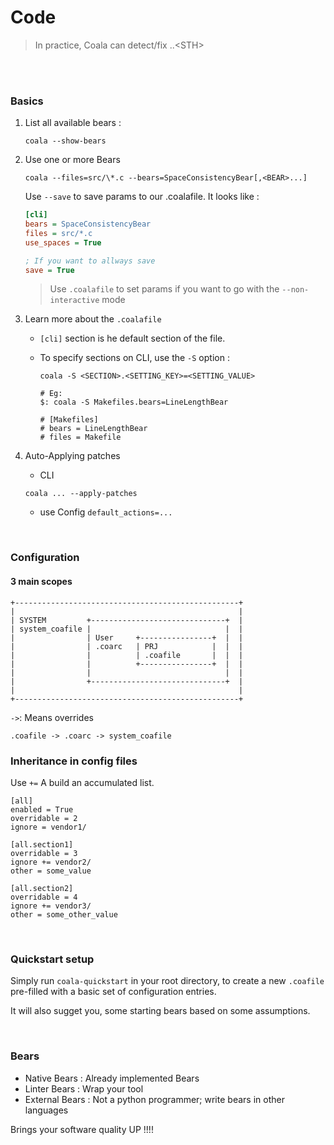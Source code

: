 # Code 

> In practice, Coala can detect/fix ..\<STH>
>



<br>  
<br>

### Basics 

1. List all available bears : 

    ```
    coala --show-bears
    ```

2. Use one or more Bears
    ```
    coala --files=src/\*.c --bears=SpaceConsistencyBear[,<BEAR>...] 
    ```

    Use `--save` to save params to our .coalafile. It looks like : 
    
    ```ini
    [cli]
    bears = SpaceConsistencyBear
    files = src/*.c
    use_spaces = True
    
    ; If you want to allways save
    save = True  
    ```

    > Use `.coalafile` to set params if you want to go with the  `--non-interactive` mode

3. Learn more about the `.coalafile`
   
   * `[cli]` section is he default section of the file. 
   * To specify sections on CLI, use the `-S` option : 

     ```
     coala -S <SECTION>.<SETTING_KEY>=<SETTING_VALUE>

     # Eg: 
     $: coala -S Makefiles.bears=LineLengthBear

     # [Makefiles]
     # bears = LineLengthBear
     # files = Makefile
     ```

4. Auto-Applying patches 

    * CLI

    ```
    coala ... --apply-patches
    ```

    * use Config `default_actions=...` 


<br>

### Configuration 


#### 3 main scopes 

```
+--------------------------------------------------+
|                                                  |
| SYSTEM         +------------------------------+  |
| system_coafile |                              |  |
|                | User     +----------------+  |  |
|                | .coarc   | PRJ            |  |  |
|                |          | .coafile       |  |  |
|                |          +----------------+  |  |
|                |                              |  |
|                +------------------------------+  |
|                                                  |
+--------------------------------------------------+
```

`->`: Means overrides 

`.coafile -> .coarc -> system_coafile`

### Inheritance in config files 

Use `+=` A build an accumulated list.

```
[all]
enabled = True
overridable = 2
ignore = vendor1/

[all.section1]
overridable = 3
ignore += vendor2/
other = some_value

[all.section2]
overridable = 4
ignore += vendor3/
other = some_other_value
```



<br>

### Quickstart setup 

Simply run `coala-quickstart` in your root directory, to create a new `.coafile` pre-filled with a basic set of configuration entries.

It will also sugget you, some starting bears based on some assumptions.


<br>

### Bears


* Native Bears : Already implemented Bears
* Linter Bears : Wrap your tool 
* External Bears : Not a python programmer; write bears in other languages

Brings your software quality UP !!!!




